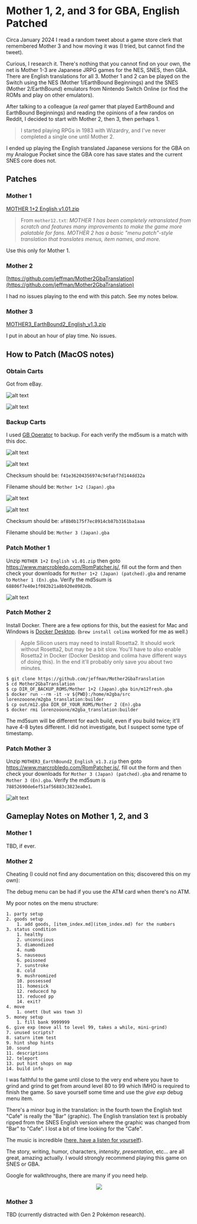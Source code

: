 # Mother 1, 2, and 3 for GBA, English Patched

Circa January 2024 I read a random tweet about a game store clerk that remembered Mother 3 and how moving it was (I tried, but cannot find the tweet).

Curious, I research it.
There's nothing that you cannot find on your own, the net is Mother 1-3 are Japanese JRPG games for the NES, SNES, then GBA.
There are English translations for all 3.
Mother 1 and 2 can be played on the Switch using the NES (Mother 1/EarthBound Beginnings) and the SNES (Mother 2/EarthBound) emulators from Nintendo Switch Online (or find the ROMs and play on other emulators).

After talking to a colleague (a _real_ gamer that played EarthBound and EarthBound Beginnings) and reading the opinions of a few randos on Reddit, I decided to start with Mother 2, then 3, then perhaps 1.

> I started playing RPGs in 1983 with Wizardry, and I've never completed a single one until Mother 2.

I ended up playing the English translated Japanese versions for the GBA on my Analogue Pocket since the GBA core has save states and the current SNES core does not.

## Patches

### Mother 1

[MOTHER 1+2 English v1.01.zip](http://mother12.earthboundcentral.com/MOTHER%201+2%20English%20v1.01.zip)

> From `mother12.txt`: _MOTHER 1 has been completely retranslated from scratch and features many
improvements to make the game more palatable for fans. MOTHER 2 has a basic
"menu patch"-style translation that translates menus, item names, and more._

Use this only for Mother 1.

### Mother 2

[https://github.com/jeffman/Mother2GbaTranslation](https://github.com/jeffman/Mother2GbaTranslation)

I had no issues playing to the end with this patch.  See my notes below.

### Mother 3

[MOTHER3_EarthBound2_English_v1.3.zip](https://mother3.fobby.net/MOTHER3_EarthBound2_English_v1.3.zip)

I put in about an hour of play time.  No issues.


## How to Patch (MacOS notes)

### Obtain Carts

Got from eBay.

![alt text](m12.jpeg)

![alt text](m3.jpeg)

### Backup Carts

I used [GB Operator](https://www.epilogue.co/product/gb-operator) to backup.  For each verify the md5sum is a match with this doc.

![alt text](<m12_load.png>)

![alt text](<m12_backup.png>)

Checksum should be: `f41e36204356974c94fabf7d144dd32a`

Filename should be: `Mother 1+2 (Japan).gba`

![alt text](<m3_load.png>)

![alt text](<m3_backup.png>)

Checksum should be: `af8b0b175f7ec8914cb87b3161ba1aaa`

Filename should be: `Mother 3 (Japan).gba`


### Patch Mother 1

Unzip `MOTHER 1+2 English v1.01.zip` then goto https://www.marcrobledo.com/RomPatcher.js/, fill out the form and then check your downloads for `Mother 1+2 (Japan) (patched).gba` and rename to `Mother 1 (En).gba`.  Verify the md5sum is `68806f7e40e1f082b21a8b920e8982db`.

![alt text](image-1.png)


### Patch Mother 2

Install Docker.  There are a few options for this, but the easiest for Mac and Windows is [Docker Desktop](https://docs.docker.com/get-docker/).
(`brew install colima` worked for me as well.)

> Apple Silicon users may need to install Rosetta2.
It should work without Rosetta2, but may be a bit slow.
You'll have to also enable Rosetta2 in Docker (Docker Desktop and colima have different ways of doing this).
In the end it'll probably only save you about two minutes.

```
$ git clone https://github.com/jeffman/Mother2GbaTranslation
$ cd Mother2GbaTranslation
$ cp DIR_OF_BACKUP_ROMS/Mother 1+2 (Japan).gba bin/m12fresh.gba
$ docker run --rm -it -v ${PWD}:/home/m2gba/src lorenzooone/m2gba_translation:builder
$ cp out/m12.gba DIR_OF_YOUR_ROMS/Mother 2 (En).gba
$ docker rmi lorenzooone/m2gba_translation:builder
```

The md5sum will be different for each build, even if you build twice; it'll have 4-8 bytes different.  I did not investigate, but I suspect some type of timestamp.


### Patch Mother 3

Unzip `MOTHER3_EarthBound2_English_v1.3.zip` then goto https://www.marcrobledo.com/RomPatcher.js/, fill out the form and then check your downloads for `Mother 3 (Japan) (patched).gba` and rename to `Mother 3 (En).gba`.  Verify the md5sum is `78852690de6ef51af56883c3823ea0e1`.

![alt text](image-3.png)


## Gameplay Notes on Mother 1, 2, and 3

### Mother 1

TBD, if ever.


### Mother 2

Cheating (I could not find any documentation on this; discovered this on my own):

The debug menu can be had if you use the ATM card when there's no ATM.

My poor notes on the menu structure:

```
1. party setup
2. goods setup
    1. add goods, [item_index.md](item_index.md) for the numbers
3. status condition
	1. healthy
	2. unconscious
	3. diamondized
	4. numb
	5. nauseous
	6. poisoned
	7. sunstroke
	8. cold
	9. mushroomized
	10. possessed
	11. homesick
	12. reducecd hp
	13. reduced pp
	14. exit?
4. move
    1. onett (but was town 3)
5. money setup
    1. fill bank 9999999
6. give exp (move all to level 99, takes a while, mini-grind)
7. unused scripts?
8. saturn item test
9. hint shop hints
10. sound
11. descriptions
12. teleport
13. put hint shops on map
14. build info
```

I was faithful to the game until close to the very end where you have to grind and grind to get from around level 80 to 99 which IMHO is required to finish the game.
So save yourself some time and use the _give exp_ debug menu item.

There's a minor bug in the translation: in the fourth town the English text "Cafe" is really the "Bar" (graphic).
The English translation text is probably ripped from the SNES English version where the graphic was changed from "Bar" to "Cafe".
I lost a bit of time looking for the "Cafe".

The music is incredible ([here, have a listen for yourself](https://www.youtube.com/watch?v=6hBF1WZeT_M)).

The story, writing, humor, characters, _intensity_, _presentation_, etc... are all great, amazing actually.
I would strongly recommend playing this game on SNES or GBA.

Google for walkthroughs, there are many if you need help.

<p align="center">
  <img src="theend.png" />
</p>

### Mother 3

TBD (currently distracted with Gen 2 Pokémon research).
